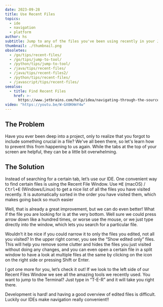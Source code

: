 ```yaml
---
date: 2023-09-28
title: Use Recent Files
topics:
  - ide
  - navigation
  - platform
author: hs
subtitle: Jump to any of the files you've been using recently in your JetBrains IDE.
thumbnail: ./thumbnail.png
obsoletes:
  - /go/tips/recent-files/
  - /go/tips/jump-to-tool/
  - /python/tips/jump-to-tool/
  - /java/tips/recent-files/
  - /java/tips/recent-files2/
  - /python/tips/recent-files/
  - /javascript/tips/recent-files/
seealso:
  - title: Find Recent Files
    href: >-
      https://www.jetbrains.com/help/idea/navigating-through-the-source-code.html#recent_files
video: "https://youtu.be/W-GX0KHmY4w"
---
```


## The Problem

Have you ever been deep into a project, only to realize that you forgot to include something crucial in a file? We've all been there, so let's learn how to prevent this from happening to us again. While the tabs at the top of your screen are helpful, they can be a little bit overwhelming.

## The Solution

Instead of searching for a certain tab, let’s use our IDE. One convenient way to find certain files is using the Recent File Window. Use <kbd>⌘E</kbd> (macOS) / <kbd>Ctrl+E</kbd> (Windows/Linux) to get a nice list of all the files you have visited recently. It is automatically sorted in the order you have visited them, which makes going back so much easier

Well, that is already a great improvement, but we can do even better! What if the file you are looking for is at the very bottom. Well sure we could press arrow down like a hundred times, or worse use the mouse, or we just type directly into the window, which lets you search for a particular file.

Wouldn’t it be nice if you could narrow it to only the files you edited, not all you visited? In the upper right corner, you see the “Show edited only” files. This will help you remove some clutter and hides the files you just visited without doing any changes, and you can even open a certain file in a split window to have a look at multiple files at the same by clicking on the icon on the right side or pressing Shift or Enter.

I got one more for you, let’s check it out! If we look to the left side of our Recent Files Window we see all the amazing tools we recently used. You want to jump to the Terminal? Just type in “T-E-R” and it will take you right there.

Development is hard! and having a good overview of edited files is difficult. Luckily our IDEs make navigation really convenient!!
